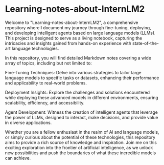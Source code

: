 # Learning-notes-about-InternLM2
Welcome to "Learning-notes-about-InternLM2", a comprehensive repository where I document my journey through fine-tuning, deploying, and developing intelligent agents based on large language models (LLMs). This project is designed to serve as a living notebook, capturing the intricacies and insights gained from hands-on experience with state-of-the-art language technologies.

In this repository, you will find detailed Markdown notes covering a wide array of topics, including but not limited to:

Fine-Tuning Techniques: Delve into various strategies to tailor large language models to specific tasks or datasets, enhancing their performance and applicability to real-world problems.

Deployment Insights: Explore the challenges and solutions encountered while deploying these advanced models in different environments, ensuring scalability, efficiency, and accessibility.

Agent Development: Witness the creation of intelligent agents that leverage the power of LLMs, designed to interact, make decisions, and provide value in diverse applications.

Whether you are a fellow enthusiast in the realm of AI and language models, or simply curious about the potential of these technologies, this repository aims to provide a rich source of knowledge and inspiration. Join me on this exciting exploration into the frontier of artificial intelligence, as we unlock new possibilities and push the boundaries of what these incredible models can achieve.

